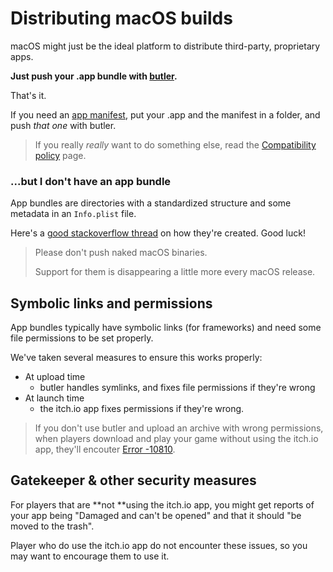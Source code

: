 # Distributing macOS builds

macOS might just be the ideal platform to distribute third-party, proprietary apps.

**Just push your .app bundle with **[**butler**](https://itch.io/docs/butler)**.**

That's it.

If you need an [app manifest](/integrating/manifest.md), put your .app and the manifest in a folder, and push _that one_ with butler.

> If you really _really_ want to do something else, read the [Compatibility policy](/integrating/compatibility-policy.md) page.

### ...but I don't have an app bundle

App bundles are directories with a standardized structure and some metadata in an `Info.plist` file.

Here's a [good stackoverflow thread](http://stackoverflow.com/questions/1596945/building-osx-app-bundle) on how they're created. Good luck!

> Please don't push naked macOS binaries.
>
> Support for them is disappearing a little more every macOS release.

## Symbolic links and permissions

App bundles typically have symbolic links \(for frameworks\) and need some file permissions to be set properly.

We've taken several measures to ensure this works properly:

* At upload time
  * butler handles symlinks, and fixes file permissions if they're wrong
* At launch time
  * the itch.io app fixes permissions if they're wrong.

> If you don't use butler and upload an archive with wrong permissions, when players download and play your game without using the itch.io app, they'll encouter [Error -10810](http://www.thexlab.com/faqs/error-10810.html).

## Gatekeeper & other security measures

For players that are **not **using the itch.io app, you might get reports of your app being "Damaged and can't be opened" and that it should "be moved to the trash".

Player who do use the itch.io app do not encounter these issues, so you may want to encourage them to use it.

